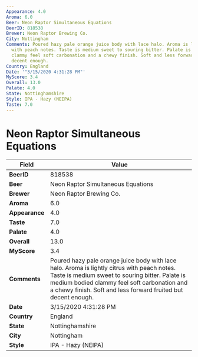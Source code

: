 ```yaml
---
Appearance: 4.0
Aroma: 6.0
Beer: Neon Raptor Simultaneous Equations
BeerID: 818538
Brewer: Neon Raptor Brewing Co.
City: Nottingham
Comments: Poured hazy pale orange juice body with lace halo. Aroma is lightly citrus
  with peach notes. Taste is medium sweet to souring bitter. Palate is medium bodied
  clammy feel soft carbonation and a chewy finish. Soft and less forward fruited but
  decent enough.
Country: England
Date: '"3/15/2020 4:31:28 PM"'
MyScore: 3.4
Overall: 13.0
Palate: 4.0
State: Nottinghamshire
Style: IPA - Hazy (NEIPA)
Taste: 7.0
---
```


# Neon Raptor Simultaneous Equations

| Field         | Value |
|---------------|-------|
| **BeerID** | 818538 |
| **Beer** | Neon Raptor Simultaneous Equations |
| **Brewer** | Neon Raptor Brewing Co. |
| **Aroma** | 6.0 |
| **Appearance** | 4.0 |
| **Taste** | 7.0 |
| **Palate** | 4.0 |
| **Overall** | 13.0 |
| **MyScore** | 3.4 |
| **Comments** | Poured hazy pale orange juice body with lace halo. Aroma is lightly citrus with peach notes. Taste is medium sweet to souring bitter. Palate is medium bodied clammy feel soft carbonation and a chewy finish. Soft and less forward fruited but decent enough. |
| **Date** | 3/15/2020 4:31:28 PM |
| **Country** | England |
| **State** | Nottinghamshire |
| **City** | Nottingham |
| **Style** | IPA - Hazy (NEIPA) |
